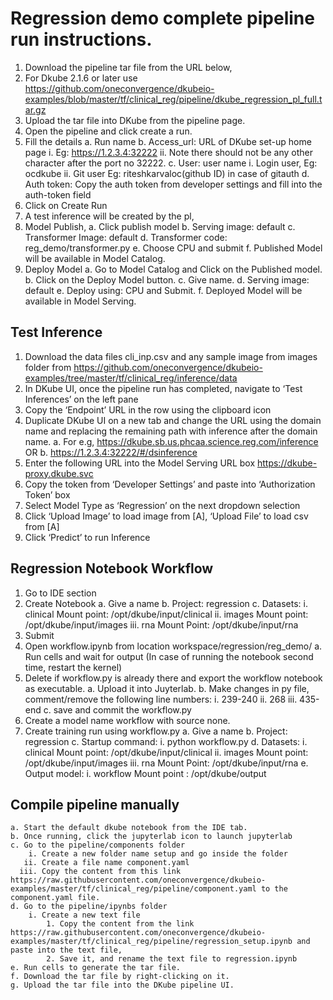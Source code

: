 # Regression demo complete pipeline run instructions.
1. Download the pipeline tar file from the URL below, 
2. For Dkube 2.1.6 or later use
	https://github.com/oneconvergence/dkubeio-examples/blob/master/tf/clinical_reg/pipeline/dkube_regression_pl_full.tar.gz
3. Upload the tar file into DKube from the pipeline page. 
4. Open the pipeline and click create a run.
5. Fill the details
    a. Run name
    b. Access_url: URL of DKube set-up home page
        i. Eg: https://1.2.3.4:32222
       ii. Note there should not be any other character after the port no 32222.
    c. User: user name
        i. Login user, Eg: ocdkube 
       ii. Git user Eg: riteshkarvaloc(github ID) in case of gitauth
    d. Auth token: Copy the auth token from developer settings and fill into the auth-token field
6. Click on Create Run
7. A test inference will be created by the pl, 
8. Model Publish,
   a. Click publish model
   b. Serving image: default
   c. Transformer Image: default
   d. Transformer code: reg_demo/transformer.py
   e. Choose CPU and submit
   f. Published Model will be available in Model Catalog.
9. Deploy Model
   a. Go to Model Catalog and Click on the Published model.
   b. Click on the Deploy Model button.
   c. Give name.
   d. Serving image: default
   e. Deploy using: CPU  and Submit.
   f. Deployed Model will be available in Model Serving.

## Test Inference
1. Download the data files cli_inp.csv and any sample image from images folder from https://github.com/oneconvergence/dkubeio-examples/tree/master/tf/clinical_reg/inference/data
2. In DKube UI, once the pipeline run has completed, navigate to ‘Test Inferences’ on the left pane
3. Copy the ‘Endpoint’ URL in the row using the clipboard icon
4. Duplicate DKube UI on a new tab and change the URL using the domain name and replacing the remaining path with inference after the domain name.
   a. For e.g, https://dkube.sb.us.phcaa.science.reg.com/inference OR
   b. https://1.2.3.4:32222/#/dsinference
5. Enter the following URL into the Model Serving URL box
   https://dkube-proxy.dkube.svc
6. Copy the token from ‘Developer Settings’ and paste into ‘Authorization Token’ box
7. Select Model Type as ‘Regression’ on the next dropdown selection
8. Click ‘Upload Image’ to load image from [A], ‘Upload File’ to load csv from [A]
9. Click ‘Predict’ to run Inference

## Regression Notebook Workflow
1. Go to IDE section
2. Create Notebook
   a. Give a name
   b. Project: regression
   c. Datasets: 
       i. clinical
           Mount point:   /opt/dkube/input/clinical
      ii. images
           Mount point:   /opt/dkube/input/images
     iii. rna
           Mount Point:    /opt/dkube/input/rna
3. Submit
4. Open workflow.ipynb from location workspace/regression/reg_demo/
   a. Run cells and wait for output (In case of running the notebook second time, restart the kernel)
5. Delete if workflow.py is already there and export the workflow notebook as executable. 
   a. Upload it into Juyterlab.
   b. Make changes in py file, comment/remove the following line numbers:
       i. 239-240
      ii. 268
     iii. 435-end
   c. save and commit the workflow.py
6. Create a model name workflow with source none.
7. Create training run using workflow.py
   a. Give a name
   b. Project: regression
   c. Startup command:
       i. python workflow.py
   d. Datasets: 
       i. clinical
           Mount point:   /opt/dkube/input/clinical
      ii. images
           Mount point:   /opt/dkube/input/images
     iii. rna
           Mount Point:    /opt/dkube/input/rna
    e. Output model:
        i. workflow
            Mount point : /opt/dkube/output

## Compile pipeline manually
    a. Start the default dkube notebook from the IDE tab.
    b. Once running, click the jupyterlab icon to launch jupyterlab
    c. Go to the pipeline/components folder
        i. Create a new folder name setup and go inside the folder
       ii. Create a file name component.yaml
      iii. Copy the content from this link https://raw.githubusercontent.com/oneconvergence/dkubeio-examples/master/tf/clinical_reg/pipeline/component.yaml to the component.yaml file.
    d. Go to the pipeline/ipynbs folder 
        i. Create a new text file
            1. Copy the content from the link https://raw.githubusercontent.com/oneconvergence/dkubeio-examples/master/tf/clinical_reg/pipeline/regression_setup.ipynb and paste into the text file,
            2. Save it, and rename the text file to regression.ipynb
    e. Run cells to generate the tar file. 
    f. Download the tar file by right-clicking on it.
    g. Upload the tar file into the DKube pipeline UI.

